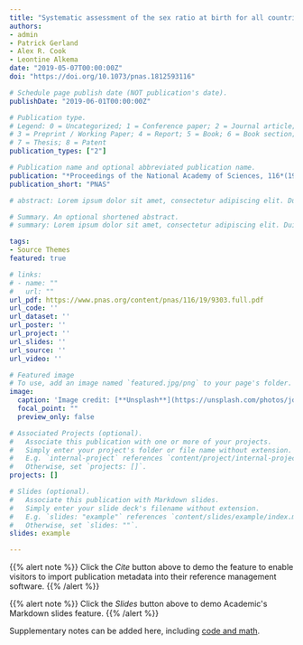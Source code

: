```yaml
---
title: "Systematic assessment of the sex ratio at birth for all countries and estimation of national imbalances and regional reference levels"
authors:
- admin
- Patrick Gerland
- Alex R. Cook
- Leontine Alkema
date: "2019-05-07T00:00:00Z"
doi: "https://doi.org/10.1073/pnas.1812593116"

# Schedule page publish date (NOT publication's date).
publishDate: "2019-06-01T00:00:00Z"

# Publication type.
# Legend: 0 = Uncategorized; 1 = Conference paper; 2 = Journal article;
# 3 = Preprint / Working Paper; 4 = Report; 5 = Book; 6 = Book section;
# 7 = Thesis; 8 = Patent
publication_types: ["2"]

# Publication name and optional abbreviated publication name.
publication: "*Proceedings of the National Academy of Sciences, 116*(19)"
publication_short: "PNAS"

# abstract: Lorem ipsum dolor sit amet, consectetur adipiscing elit. Duis posuere tellus ac convallis placerat. Proin tincidunt magna sed ex sollicitudin condimentum. Sed ac faucibus dolor, scelerisque sollicitudin nisi. Cras purus urna, suscipit quis sapien eu, pulvinar tempor diam. Quisque risus orci, mollis id ante sit amet, gravida egestas nisl. Sed ac tempus magna. Proin in dui enim. Donec condimentum, sem id dapibus fringilla, tellus enim condimentum arcu, nec volutpat est felis vel metus. Vestibulum sit amet erat at nulla eleifend gravida.

# Summary. An optional shortened abstract.
# summary: Lorem ipsum dolor sit amet, consectetur adipiscing elit. Duis posuere tellus ac convallis placerat. Proin tincidunt magna sed ex sollicitudin condimentum.

tags:
- Source Themes
featured: true

# links:
# - name: ""
#   url: ""
url_pdf: https://www.pnas.org/content/pnas/116/19/9303.full.pdf
url_code: ''
url_dataset: ''
url_poster: ''
url_project: ''
url_slides: ''
url_source: ''
url_video: ''

# Featured image
# To use, add an image named `featured.jpg/png` to your page's folder. 
image:
  caption: 'Image credit: [**Unsplash**](https://unsplash.com/photos/jdD8gXaTZsc)'
  focal_point: ""
  preview_only: false

# Associated Projects (optional).
#   Associate this publication with one or more of your projects.
#   Simply enter your project's folder or file name without extension.
#   E.g. `internal-project` references `content/project/internal-project/index.md`.
#   Otherwise, set `projects: []`.
projects: []

# Slides (optional).
#   Associate this publication with Markdown slides.
#   Simply enter your slide deck's filename without extension.
#   E.g. `slides: "example"` references `content/slides/example/index.md`.
#   Otherwise, set `slides: ""`.
slides: example

---
```


{{% alert note %}}
Click the *Cite* button above to demo the feature to enable visitors to import publication metadata into their reference management software.
{{% /alert %}}

{{% alert note %}}
Click the *Slides* button above to demo Academic's Markdown slides feature.
{{% /alert %}}

Supplementary notes can be added here, including [code and math](https://sourcethemes.com/academic/docs/writing-markdown-latex/).
